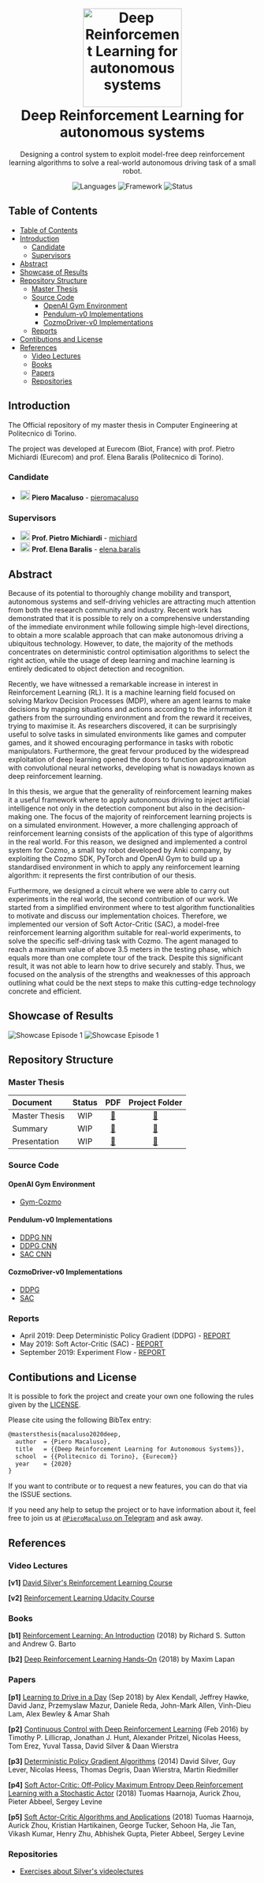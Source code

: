 <h1 align="center">
  <a href="https://github.com/pieromacaluso/Deep-RL-Autonomous-Systems" title="Deep Reinforcement Learning for autonomous systems Documentation">
    <img alt="Deep Reinforcement Learning for autonomous systems" src="stuff/logo.svg" width="200px" height="200px" />
  </a>
  <br/>
  Deep Reinforcement Learning for autonomous systems
</h1>

<p align="center">
  Designing a control system to exploit model-free deep reinforcement learning algorithms to solve a real-world autonomous driving task of a small robot.
</p>

<p align="center">
 <img alt="Languages" src="https://img.shields.io/badge/Languages-Python-orange"/>
 <img alt="Framework" src="https://img.shields.io/badge/Framework-PyTorch%20|_OpenAI_Gym%20|_Flask-green"/>
<img alt="Status" src="https://img.shields.io/badge/Status-Work In Progress-orange"/>
</p>

## Table of Contents

- [Table of Contents](#table-of-contents)
- [Introduction](#introduction)
  - [Candidate](#candidate)
  - [Supervisors](#supervisors)
- [Abstract](#abstract)
- [Showcase of Results](#showcase-of-results)
- [Repository Structure](#repository-structure)
  - [Master Thesis](#master-thesis)
  - [Source Code](#source-code)
    - [OpenAI Gym Environment](#openai-gym-environment)
    - [Pendulum-v0 Implementations](#pendulum-v0-implementations)
    - [CozmoDriver-v0 Implementations](#cozmodriver-v0-implementations)
  - [Reports](#reports)
- [Contibutions and License](#contibutions-and-license)
- [References](#references)
  - [Video Lectures](#video-lectures)
  - [Books](#books)
  - [Papers](#papers)
  - [Repositories](#repositories)

## Introduction

The Official repository of my master thesis in Computer Engineering at Politecnico di Torino.

The project was developed at Eurecom (Biot, France) with prof. Pietro Michiardi (Eurecom) and prof. Elena Baralis (Politecnico di Torino).

### Candidate

- <img alt="avatar" src="https://github.com/pieromacaluso.png" width="20px" height="20px"> **Piero Macaluso** - [pieromacaluso](https://github.com/pieromacaluso)

### Supervisors

- <img alt="avatar" src="https://github.com/michiard.png" width="20px" height="20px"> **Prof. Pietro Michiardi** - [michiard](https://github.com/michiard)
- <img alt="avatar" src="https://dbdmg.polito.it/wordpress/wp-content/uploads/2010/12/Elena_tessera-150x150.jpg" width="20px" height="20px"> **Prof. Elena Baralis** - [elena.baralis](https://dbdmg.polito.it/wordpress/people/elena-baralis/)

## Abstract

Because of its potential to thoroughly change mobility and transport, autonomous systems and self-driving vehicles are attracting much attention from both the research community and industry.
Recent work has demonstrated that it is possible to rely on a comprehensive understanding of the immediate environment while following simple high-level directions, to obtain a more scalable approach that can make autonomous driving a ubiquitous technology.
However, to date, the majority of the methods concentrates on deterministic control optimisation algorithms to select the right action, while the usage of deep learning and machine learning is entirely dedicated to object detection and recognition.

Recently, we have witnessed a remarkable increase in interest in Reinforcement Learning (RL). It is a machine learning field focused on solving Markov Decision Processes (MDP), where an agent learns to make decisions by mapping situations and actions according to the information it gathers from the surrounding environment and from the reward it receives, trying to maximise it.
As researchers discovered, it can be surprisingly useful to solve tasks in simulated environments like games and computer games, and it showed encouraging performance in tasks with robotic manipulators. Furthermore, the great fervour produced by the widespread exploitation of deep learning opened the doors to function approximation with convolutional neural networks, developing what is nowadays known as deep reinforcement learning.

In this thesis, we argue that the generality of reinforcement learning makes it a useful framework where to apply autonomous driving to inject artificial intelligence not only in the detection component but also in the decision-making one.
The focus of the majority of reinforcement learning projects is on a simulated environment. However, a more challenging approach of reinforcement learning consists of the application of this type of algorithms in the real world.
For this reason, we designed and implemented a control system for Cozmo, a small toy robot developed by Anki company, by exploiting the Cozmo SDK, PyTorch and OpenAI Gym to build up a standardised environment in which to apply any reinforcement learning algorithm: it represents the first contribution of our thesis.

Furthermore, we designed a circuit where we were able to carry out experiments in the real world, the second contribution of our work.
We started from a simplified environment where to test algorithm functionalities to motivate and discuss our implementation choices.
Therefore, we implemented our version of Soft Actor-Critic (SAC), a model-free reinforcement learning algorithm suitable for real-world experiments, to solve the specific self-driving task with Cozmo. The agent managed to reach a maximum value of above 3.5 meters in the testing phase, which equals more than one complete tour of the track. Despite this significant result, it was not able to learn how to drive securely and stably. Thus, we focused on the analysis of the strengths and weaknesses of this approach outlining what could be the next steps to make this cutting-edge technology concrete and efficient.

## Showcase of Results

![Showcase Episode 1](stuff/epi1.gif)
![Showcase Episode 1](stuff/epi2.gif)

## Repository Structure

### Master Thesis

| Document      | Status |                                                            PDF                                                             |         Project Folder         |
| :------------ | :----: | :------------------------------------------------------------------------------------------------------------------------: | :----------------------------: |
| Master Thesis |  WIP   | [:page_facing_up:](https://github.com/pieromacaluso/Deep-RL-Autonomous-Systems/raw/master/master_thesis/master_thesis.pdf) | [:file_folder:](master_thesis) |
| Summary       |  WIP   |       [:page_facing_up:](https://github.com/pieromacaluso/Deep-RL-Autonomous-Systems/raw/master/summary/summary.pdf)       |    [:file_folder:](summary)    |
| Presentation  |  WIP   |  [:page_facing_up:](https://github.com/pieromacaluso/Deep-RL-Autonomous-Systems/raw/master/presentation/presentation.pdf)  | [:file_folder:](presentation)  |

### Source Code

#### OpenAI Gym Environment

- [Gym-Cozmo](gym-cozmo)

#### Pendulum-v0 Implementations

- [DDPG NN](source_code/NN_DDPG_implementation)
- [DDPG CNN](source_code/CNN_DDPG_implementation)
- [SAC CNN](source_code/SAC_implementation)

#### CozmoDriver-v0 Implementations

- [DDPG](source_code/ddpg_cozmo)
- [SAC](source_code/sac_cozmo)

### Reports

- April 2019: Deep Deterministic Policy Gradient (DDPG) - [REPORT](https://github.com/pieromacaluso/Deep-RL-Autonomous-Systems/raw/master/reports/report_DDPG/report_DDPG.pdf)
- May 2019: Soft Actor-Critic (SAC) - [REPORT](https://github.com/pieromacaluso/Deep-RL-Autonomous-Systems/raw/master/reports/report_SAC/report_SAC.pdf)
- September 2019: Experiment Flow - [REPORT](https://github.com/pieromacaluso/Deep-RL-Autonomous-Systems/raw/master/reports/report_09092019/report_09092019.pdf)

## Contibutions and License

It is possible to fork the project and create your own one following the rules given by the [LICENSE](LICENSE).

Please cite using the following BibTex entry:

```latex
@mastersthesis{macaluso2020deep,
  author  = {Piero Macaluso},
  title   = {{Deep Reinforcement Learning for Autonomous Systems}},
  school  = {{Politecnico di Torino}, {Eurecom}}
  year    = {2020}
}
```

If you want to contribute or to request a new features, you can do that via the ISSUE sections.

If you need any help to setup the project or to have information about it, feel free to join us at <a href="https://t.me/PieroMacaluso">`@PieroMacaluso` on Telegram</a> and ask away.

## References
  
### Video Lectures

**[v1]** [David Silver's Reinforcement Learning Course](http://www0.cs.ucl.ac.uk/staff/d.silver/web/Teaching.html)

**[v2]** [Reinforcement Learning Udacity Course](https://classroom.udacity.com/courses/ud600)

### Books

**[b1]** [Reinforcement Learning: An Introduction](http://incompleteideas.net/book/RLbook2018.pdf) (2018) by Richard S. Sutton and Andrew G. Barto

**[b2]** [Deep Reinforcement Learning Hands-On](https://www.packtpub.com/big-data-and-business-intelligence/deep-reinforcement-learning-hands) (2018) by Maxim Lapan

### Papers

**[p1]** [Learning to Drive in a Day](https://arxiv.org/pdf/1807.00412.pdf) (Sep 2018) by Alex Kendall, Jeffrey Hawke, David Janz, Przemyslaw Mazur, Daniele Reda, John-Mark Allen, Vinh-Dieu Lam, Alex Bewley & Amar Shah

**[p2]** [Continuous Control with Deep Reinforcement Learning](https://arxiv.org/pdf/1509.02971.pdf) (Feb 2016) by Timothy P. Lillicrap, Jonathan J. Hunt, Alexander Pritzel, Nicolas Heess, Tom Erez, Yuval Tassa, David Silver & Daan Wierstra

**[p3]** [Deterministic Policy Gradient Algorithms](http://proceedings.mlr.press/v32/silver14.pdf) (2014) David Silver, Guy Lever, Nicolas Heess, Thomas Degris, Daan Wierstra, Martin Riedmiller

**[p4]** [Soft Actor-Critic: Off-Policy Maximum Entropy Deep Reinforcement Learning with a Stochastic Actor](https://arxiv.org/pdf/1801.01290) (2018) Tuomas Haarnoja, Aurick Zhou, Pieter Abbeel, Sergey Levine

**[p5]** [Soft Actor-Critic Algorithms and Applications](http://proceedings.mlr.press/v32/silver14.pdf) (2018) Tuomas Haarnoja, Aurick Zhou, Kristian Hartikainen, George Tucker, Sehoon Ha, Jie Tan, Vikash Kumar, Henry Zhu, Abhishek Gupta, Pieter Abbeel, Sergey Levine

### Repositories

- [Exercises about Silver's videolectures](https://github.com/dennybritz/reinforcement-learning)
